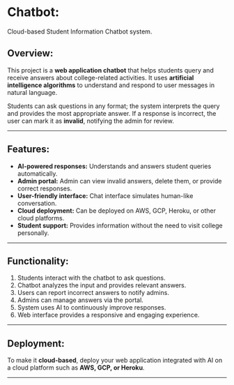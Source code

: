 # Chatbot:

Cloud-based Student Information Chatbot system.

## Overview:

This project is a **web application chatbot** that helps students query and receive answers about college-related activities. It uses **artificial intelligence algorithms** to understand and respond to user messages in natural language.  

Students can ask questions in any format; the system interprets the query and provides the most appropriate answer. If a response is incorrect, the user can mark it as **invalid**, notifying the admin for review.

---

## Features:

- **AI-powered responses:** Understands and answers student queries automatically.  
- **Admin portal:** Admin can view invalid answers, delete them, or provide correct responses.  
- **User-friendly interface:** Chat interface simulates human-like conversation.  
- **Cloud deployment:** Can be deployed on AWS, GCP, Heroku, or other cloud platforms.  
- **Student support:** Provides information without the need to visit college personally.  

---

## Functionality:

1. Students interact with the chatbot to ask questions.  
2. Chatbot analyzes the input and provides relevant answers.  
3. Users can report incorrect answers to notify admins.  
4. Admins can manage answers via the portal.  
5. System uses AI to continuously improve responses.  
6. Web interface provides a responsive and engaging experience.  

---

## Deployment:

To make it **cloud-based**, deploy your web application integrated with AI on a cloud platform such as **AWS, GCP, or Heroku**.

---

